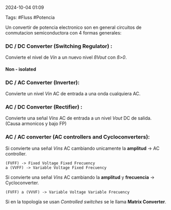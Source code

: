 2024-10-04 01:09

Tags: #Fluss #Potencia 



Un convertir de potencia electronico son en general circuitos de conmutacion semiconductora con 4 formas generales:
### DC / DC Converter (Switching Regulator) : 
Convierte el nivel de _Vin_  a un nuevo nivel _ßVout_ con _ß>0_.

#### Non - isolated 
### DC / AC Converter (Inverter):
Convierte un nivel _Vin_ AC de entrada a una onda cualquiera AC.

### AC / DC Converter (Rectifier) :
Convierte una señal _Vins_ AC de entrada a un nivel _Vout_ DC de salida. 
(Causa armonicos y bajo FP)

### AC / AC converter (AC controllers and Cycloconverters):
Si convierte una señal _Vins_ AC cambiando unicamente la **amplitud** -> AC controller.

	(FVFF) -> Fixed Voltage Fixed Frecuency
	a (VVFF) -> Variable Voltage Fixed Frecuency

Si convierte una señal _Vins_ AC cambiando la **amplitud** y **frecuencia** -> Cycloconverter.

	(FVFF) a (VVVF) -> Variable Voltage Variable Frecuency

Si en la topología se usan _Controlled switches_  se le llama **Matrix Converter**.
